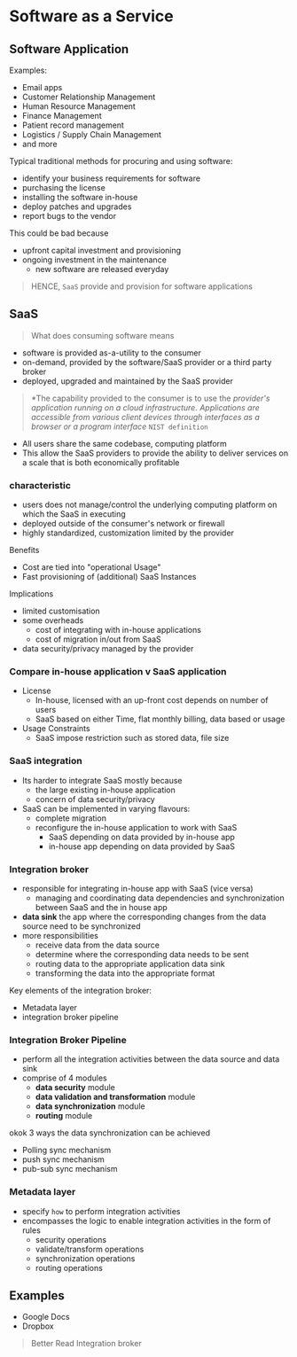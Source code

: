 # Software as a Service

## Software Application
 
Examples:

- Email apps
- Customer Relationship Management
- Human Resource Management
- Finance Management
- Patient record management
- Logistics / Supply Chain Management 
- and more

Typical traditional methods for procuring and using software:

- identify your business requirements for software
- purchasing the license
- installing the software in-house
- deploy patches and upgrades
- report bugs to the vendor

This could be bad because

- upfront capital investment and provisioning
- ongoing investment in the maintenance
    - new software are released everyday

> HENCE, `SaaS` provide and provision for software applications

## SaaS

> What does consuming software means

- software is provided as-a-utility to the consumer
- on-demand, provided by the software/SaaS provider or a third party broker
- deployed, upgraded and maintained by the SaaS provider

> *The capability provided to the consumer is to use the **provider's application* running on a cloud infrastructure.*
> *Applications are accessible from various client devices through interfaces as a browser or a program interface* `NIST definition`

- All users share the same codebase, computing platform
- This allow the SaaS providers to provide the ability to deliver services on a scale that is both economically profitable

### characteristic

- users does not manage/control the underlying computing platform on which the SaaS in executing
- deployed outside of the consumer's network or firewall
- highly standardized, customization limited by the provider

Benefits

- Cost are tied into "operational Usage"
- Fast provisioning of (additional) SaaS Instances

Implications

- limited customisation
- some overheads
  - cost of integrating with in-house applications
  - cost of migration in/out from SaaS
- data security/privacy managed by the provider

### Compare in-house application v SaaS application

- License
  - In-house, licensed with an up-front cost depends on number of users
  - SaaS based on either Time, flat monthly billing, data based or usage
- Usage Constraints
  - SaaS impose restriction such as stored data, file size

### SaaS integration

- Its harder to integrate SaaS mostly because
  - the large existing in-house application
  - concern of data security/privacy
- SaaS can be implemented in varying flavours:
  - complete migration
  - reconfigure the in-house application to work with SaaS
    - SaaS depending on data provided by in-house app
    - in-house app depending on data provided by SaaS

### Integration broker

- responsible for integrating in-house app with SaaS (vice versa)
  - managing and coordinating data dependencies and synchronization between SaaS and the in house app
- **data sink** the app where the corresponding changes from the data source need to be synchronized
- more responsibilities
  - receive data from the data source
  - determine where the corresponding data needs to be sent
  - routing data to the appropriate application data sink
  - transforming the data into the appropriate format

Key elements of the integration broker:

- Metadata layer
- integration broker pipeline

### Integration Broker Pipeline

- perform all the integration activities between the data source and data sink
- comprise of 4 modules
  - **data security** module
  - **data validation and transformation** module
  - **data synchronization** module
  - **routing** module

okok 3 ways the data synchronization can be achieved

- Polling sync mechanism
- push sync mechanism
- pub-sub sync mechanism

### Metadata layer

- specify `how` to perform integration activities
- encompasses the logic to enable integration activities in the form of rules
  - security operations
  - validate/transform operations
  - synchronization operations
  - routing operations

## Examples

- Google Docs
- Dropbox

> Better Read Integration broker

